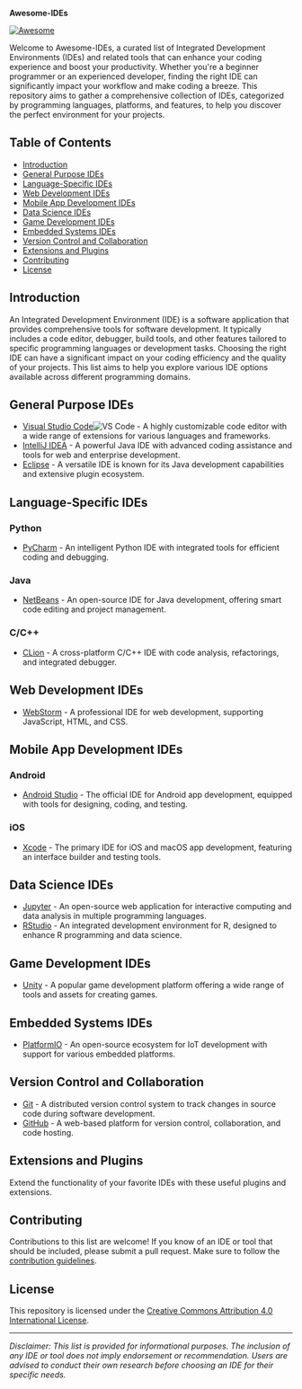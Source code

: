 **Awesome-IDEs**

[![Awesome](https://awesome.re/badge.svg)](https://awesome.re)

Welcome to Awesome-IDEs, a curated list of Integrated Development Environments (IDEs) and related tools that can enhance your coding experience and boost your productivity. Whether you're a beginner programmer or an experienced developer, finding the right IDE can significantly impact your workflow and make coding a breeze. This repository aims to gather a comprehensive collection of IDEs, categorized by programming languages, platforms, and features, to help you discover the perfect environment for your projects.

## Table of Contents

- [Introduction](#introduction)
- [General Purpose IDEs](#general-purpose-ides)
- [Language-Specific IDEs](#language-specific-ides)
- [Web Development IDEs](#web-development-ides)
- [Mobile App Development IDEs](#mobile-app-development-ides)
- [Data Science IDEs](#data-science-ides)
- [Game Development IDEs](#game-development-ides)
- [Embedded Systems IDEs](#embedded-systems-ides)
- [Version Control and Collaboration](#version-control-and-collaboration)
- [Extensions and Plugins](#extensions-and-plugins)
- [Contributing](#contributing)
- [License](#license)

## Introduction

An Integrated Development Environment (IDE) is a software application that provides comprehensive tools for software development. It typically includes a code editor, debugger, build tools, and other features tailored to specific programming languages or development tasks. Choosing the right IDE can have a significant impact on your coding efficiency and the quality of your projects. This list aims to help you explore various IDE options available across different programming domains.

## General Purpose IDEs

- [Visual Studio Code](https://code.visualstudio.com/)![VS Code](https://cdn.jsdelivr.net/npm/simple-icons@4.26.0/icons/visualstudio.svg) - A highly customizable code editor with a wide range of extensions for various languages and frameworks.
- [IntelliJ IDEA](https://www.jetbrains.com/idea/) - A powerful Java IDE with advanced coding assistance and tools for web and enterprise development.
- [Eclipse](https://www.eclipse.org/) - A versatile IDE is known for its Java development capabilities and extensive plugin ecosystem.

## Language-Specific IDEs

### Python

- [PyCharm](https://www.jetbrains.com/pycharm/) - An intelligent Python IDE with integrated tools for efficient coding and debugging.

### Java

- [NetBeans](https://netbeans.apache.org/) - An open-source IDE for Java development, offering smart code editing and project management.

### C/C++

- [CLion](https://www.jetbrains.com/clion/) - A cross-platform C/C++ IDE with code analysis, refactorings, and integrated debugger.

## Web Development IDEs

- [WebStorm](https://www.jetbrains.com/webstorm/) - A professional IDE for web development, supporting JavaScript, HTML, and CSS.

## Mobile App Development IDEs

### Android

- [Android Studio](https://developer.android.com/studio) - The official IDE for Android app development, equipped with tools for designing, coding, and testing.

### iOS

- [Xcode](https://developer.apple.com/xcode/) - The primary IDE for iOS and macOS app development, featuring an interface builder and testing tools.

## Data Science IDEs

- [Jupyter](https://jupyter.org/) - An open-source web application for interactive computing and data analysis in multiple programming languages.
- [RStudio](https://rstudio.com/) - An integrated development environment for R, designed to enhance R programming and data science.

## Game Development IDEs

- [Unity](https://unity.com/) - A popular game development platform offering a wide range of tools and assets for creating games.

## Embedded Systems IDEs

- [PlatformIO](https://platformio.org/) - An open-source ecosystem for IoT development with support for various embedded platforms.

## Version Control and Collaboration

- [Git](https://git-scm.com/) - A distributed version control system to track changes in source code during software development.
- [GitHub](https://github.com/) - A web-based platform for version control, collaboration, and code hosting.

## Extensions and Plugins

Extend the functionality of your favorite IDEs with these useful plugins and extensions.

## Contributing

Contributions to this list are welcome! If you know of an IDE or tool that should be included, please submit a pull request. Make sure to follow the [contribution guidelines](CONTRIBUTING.md).

## License

This repository is licensed under the [Creative Commons Attribution 4.0 International License](LICENSE).

---

*Disclaimer: This list is provided for informational purposes. The inclusion of any IDE or tool does not imply endorsement or recommendation. Users are advised to conduct their own research before choosing an IDE for their specific needs.*
